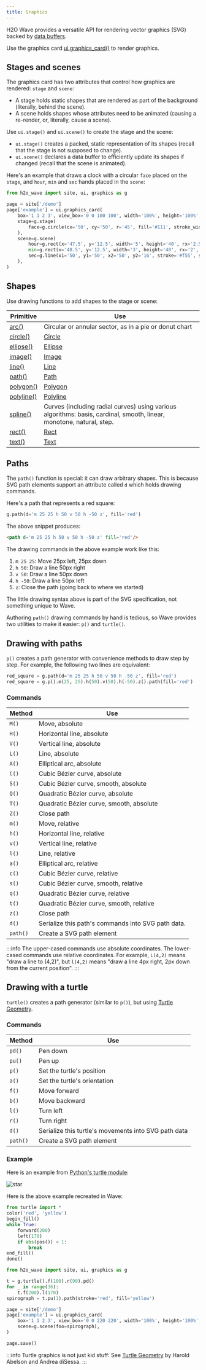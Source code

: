 ```yaml
---
title: Graphics
---
```


H2O Wave provides a versatile API for rendering vector graphics (SVG) backed by [data buffers](buffers.md).

Use the graphics card [ui.graphics_card()](http://localhost:3000/docs/api/ui#graphics_card) to render graphics.

## Stages and scenes

The graphics card has two attributes that control how graphics are rendered: `stage` and `scene`:
- A stage holds static shapes that are rendered as part of the background (literally, behind the scene).
- A scene holds shapes whose attributes need to be animated (causing a re-render, or, literally, cause a scene).

Use `ui.stage()` and `ui.scene()` to create the stage and the scene:
- `ui.stage()` creates a packed, static representation of its shapes (recall that the stage is not supposed to change).
- `ui.scene()` declares a data buffer to efficiently update its shapes if changed (recall that the scene is animated).

Here's an example that draws a clock with a circular `face` placed on the `stage`, and `hour`, `min` and `sec` hands placed in the `scene`:

```py
from h2o_wave import site, ui, graphics as g

page = site['/demo']
page['example'] = ui.graphics_card(
    box='1 1 2 3', view_box='0 0 100 100', width='100%', height='100%',
    stage=g.stage(
        face=g.circle(cx='50', cy='50', r='45', fill='#111', stroke_width='2px', stroke='#f55'),
    ),
    scene=g.scene(
        hour=g.rect(x='47.5', y='12.5', width='5', height='40', rx='2.5', fill='#333', stroke='#555'),
        min=g.rect(x='48.5', y='12.5', width='3', height='40', rx='2', fill='#333', stroke='#555'),
        sec=g.line(x1='50', y1='50', x2='50', y2='16', stroke='#f55', stroke_width='1px'),
    ),
)
```

## Shapes

Use drawing functions to add shapes to the stage or scene:

| Primitive | Use |
|---|---|
| [arc()](api/graphics#arc) | Circular or annular sector, as in a pie or donut chart |
| [circle()](api/graphics#circle) | [Circle](https://developer.mozilla.org/en-US/docs/Web/SVG/Element/circle) |
| [ellipse()](api/graphics#ellipse) | [Ellipse](https://developer.mozilla.org/en-US/docs/Web/SVG/Element/ellipse) |
| [image()](api/graphics#image) | [Image](https://developer.mozilla.org/en-US/docs/Web/SVG/Element/image) |
| [line()](api/graphics#line) | [Line](https://developer.mozilla.org/en-US/docs/Web/SVG/Element/line) |
| [path()](api/graphics#path) | [Path](https://developer.mozilla.org/en-US/docs/Web/SVG/Element/path) |
| [polygon()](api/graphics#polygon) | [Polygon](https://developer.mozilla.org/en-US/docs/Web/SVG/Element/polygon) |
| [polyline()](api/graphics#polyline) | [Polyline](https://developer.mozilla.org/en-US/docs/Web/SVG/Element/polyline) |
| [spline()](api/graphics#spline) | Curves (including radial curves) using various algorithms: basis, cardinal, smooth, linear, monotone, natural, step. |
| [rect()](api/graphics#rect) | [Rect](https://developer.mozilla.org/en-US/docs/Web/SVG/Element/rect) |
| [text()](api/graphics#text) | [Text](https://developer.mozilla.org/en-US/docs/Web/SVG/Element/text) |


## Paths

The `path()` function is special: it can draw arbitrary shapes. This is because SVG path elements support an attribute called `d` which holds drawing commands.

Here's a path that represents a red square:

```py 
g.path(d='m 25 25 h 50 v 50 h -50 z', fill='red')
```

The above snippet produces:

```html
<path d='m 25 25 h 50 v 50 h -50 z' fill='red'/>
```

The drawing commands in the above example work like this:
1. `m 25 25`: Move 25px left, 25px down
2. `h 50`: Draw a line 50px right
3. `v 50`: Draw a line 50px down
4. `h -50`: Draw a line 50px left
5. `z`: Close the path (going back to where we started)

The little drawing syntax above is part of the SVG specification, not something unique to Wave.

Authoring `path()` drawing commands by hand is tedious, so Wave provides two utilities to make it easier: `p()` and `turtle()`.

## Drawing with paths

`p()` creates a path generator with convenience methods to draw step by step. For example, the following two lines are equivalent:

```py 
red_square = g.path(d='m 25 25 h 50 v 50 h -50 z', fill='red')
red_square = g.p().m(25, 25).h(50).v(50).h(-50).z().path(fill='red')
```

### Commands

| Method | Use |
|---|---|
| `M()` | Move, absolute |
| `H()` | Horizontal line, absolute |
| `V()` | Vertical line, absolute |
| `L()` | Line, absolute |
| `A()` | Elliptical arc, absolute |
| `C()` | Cubic Bézier curve, absolute |
| `S()` | Cubic Bézier curve, smooth, absolute |
| `Q()` | Quadratic Bézier curve, absolute |
| `T()` | Quadratic Bézier curve, smooth, absolute |
| `Z()` | Close path |
| `m()` | Move, relative |
| `h()` | Horizontal line, relative |
| `v()` | Vertical line, relative |
| `l()` | Line, relative |
| `a()` | Elliptical arc, relative |
| `c()` | Cubic Bézier curve, relative |
| `s()` | Cubic Bézier curve, smooth, relative |
| `q()` | Quadratic Bézier curve, relative |
| `t()` | Quadratic Bézier curve, smooth, relative |
| `z()` | Close path |
| `d()` | Serialize this path's commands into SVG path data. |
| `path()` | Create a SVG path element |

:::info
The upper-cased commands use absolute coordinates. The lower-cased commands use relative coordinates. For example, `L(4,2)` means "draw a line to (4,2)", but `l(4,2)` means "draw a line 4px right, 2px down from the current position".
:::

## Drawing with a turtle

`turtle()` creates a path generator (similar to `p()`), but using [Turtle Geometry](https://docs.python.org/3/library/turtle.html).

### Commands

| Method | Use |
|---|---|
| `pd()` | Pen down |
| `pu()` | Pen up |
| `p()` | Set the turtle's position |
| `a()` | Set the turtle's orientation |
| `f()` | Move forward |
| `b()` | Move backward |
| `l()` | Turn left |
| `r()` | Turn right |
| `d()` | Serialize this turtle's movements into SVG path data |
| `path()` | Create a SVG path element |


### Example

Here is an example from [Python's turtle module](https://docs.python.org/3/library/turtle.html): 

![star](https://docs.python.org/3/_images/turtle-star.png)

Here is the above example recreated in Wave:

```py 
from turtle import *
color('red', 'yellow')
begin_fill()
while True:
    forward(200)
    left(170)
    if abs(pos()) < 1:
        break
end_fill()
done()
```

```py {3-6}
from h2o_wave import site, ui, graphics as g

t = g.turtle().f(100).r(90).pd()
for _ in range(36):
    t.f(200).l(170)
spirograph = t.pu(1).path(stroke='red', fill='yellow')

page = site['/demo']
page['example'] = ui.graphics_card(
    box='1 1 2 3', view_box='0 0 220 220', width='100%', height='100%',
    scene=g.scene(foo=spirograph),
)

page.save()
```

:::info
Turtle graphics is not just kid stuff: See [Turtle Geometry](https://mitpress.mit.edu/books/turtle-geometry) by Harold Abelson and Andrea diSessa.
:::